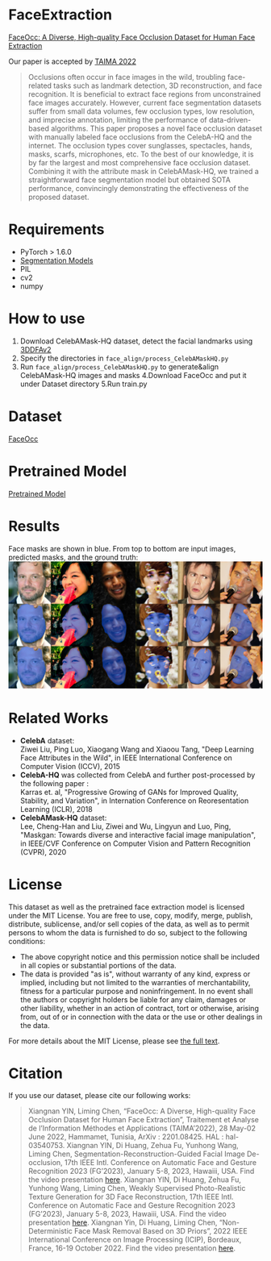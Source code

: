 # FaceExtraction

[FaceOcc: A Diverse, High-quality Face Occlusion Dataset for Human Face Extraction](https://arxiv.org/pdf/2201.08425.pdf)

Our paper is accepted by [TAIMA 2022](http://www.arts-pi.org.tn/TAIMA2020/)

> Occlusions often occur in face images in the wild, troubling face-related tasks such as landmark detection, 3D reconstruction, and face recognition. It is beneficial to extract face regions from unconstrained face images accurately. However, current face segmentation datasets suffer from small data volumes, few occlusion types, low resolution, and imprecise annotation, limiting the performance of data-driven-based algorithms. This paper proposes a novel face occlusion dataset with manually labeled face occlusions from the CelebA-HQ and the internet. The occlusion types cover sunglasses, spectacles, hands, masks, scarfs, microphones, etc. To the best of our knowledge, it is by far the largest and most comprehensive face occlusion dataset. Combining it with the attribute mask in CelebAMask-HQ, we trained a straightforward face segmentation model but obtained SOTA performance, convincingly demonstrating the effectiveness of the proposed dataset. 

# Requirements
* PyTorch > 1.6.0
* [Segmentation Models](https://github.com/qubvel/segmentation_models.pytorch)
* PIL
* cv2
* numpy 

# How to use 
1. Download CelebAMask-HQ dataset, detect the facial landmarks using [3DDFAv2](https://github.com/cleardusk/3DDFA_V2)
2. Specify the directories in `face_align/process_CelebAMaskHQ.py`
3. Run `face_align/process_CelebAMaskHQ.py` to generate&align CelebAMask-HQ images and masks
4.Download FaceOcc and put it under Dataset directory
5.Run train.py

# Dataset 
[FaceOcc](https://drive.google.com/drive/folders/1K_V0AwhLT_TfHUny9sMA5PZ9KmEQSy05?usp=sharing)

# Pretrained Model
[Pretrained Model](https://drive.google.com/file/d/11cOc1KJnkR6hNp1l0vnMmCDxGTOCtsEb/view?usp=sharing)

# Results
Face masks are shown in blue. From top to bottom are input images, predicted masks, and the ground truth: 
![From top to the bottom: input images, predicted masks, ground truth](results/show_1.png)


# Related Works
* **CelebA** dataset:<br/>
Ziwei Liu, Ping Luo, Xiaogang Wang and Xiaoou Tang, "Deep Learning Face Attributes in the Wild", in IEEE International Conference on Computer Vision (ICCV), 2015 
* **CelebA-HQ** was collected from CelebA and further post-processed by the following paper :<br/>
Karras et. al, "Progressive Growing of GANs for Improved Quality, Stability, and Variation", in Internation Conference on Reoresentation Learning (ICLR), 2018
* **CelebAMask-HQ** dataset:<br />
Lee, Cheng-Han and Liu, Ziwei and Wu, Lingyun and Luo, Ping, "Maskgan: Towards diverse and interactive facial image manipulation", in IEEE/CVF Conference on Computer Vision and Pattern Recognition (CVPR), 2020


# License

This dataset as well as the pretrained face extraction model is licensed under the MIT License. You are free to use, copy, modify, merge, publish, distribute, sublicense, and/or sell copies of the data, as well as to permit persons to whom the data is furnished to do so, subject to the following conditions:

- The above copyright notice and this permission notice shall be included in all copies or substantial portions of the data.
- The data is provided "as is", without warranty of any kind, express or implied, including but not limited to the warranties of merchantability, fitness for a particular purpose and noninfringement. In no event shall the authors or copyright holders be liable for any claim, damages or other liability, whether in an action of contract, tort or otherwise, arising from, out of or in connection with the data or the use or other dealings in the data.

For more details about the MIT License, please see [the full text](https://opensource.org/licenses/MIT).



# Citation

If you use our dataset, please cite our following works: 

>Xiangnan YIN, Liming Chen, “FaceOcc: A Diverse, High-quality Face Occlusion Dataset for Human Face Extraction”, Traitement et Analyse de l’Information Méthodes et Applications (TAIMA’2022), 28 May-02 June 2022, Hammamet, Tunisia, ArXiv : 2201.08425. HAL : hal-03540753.
>Xiangnan YIN, Di Huang, Zehua Fu, Yunhong Wang, Liming Chen, Segmentation-Reconstruction-Guided Facial Image De-occlusion, 17th IEEE Intl. Conference on Automatic Face and Gesture Recognition 2023 (FG’2023), January 5-8, 2023, Hawaiii, USA. Find the video presentation [here](https://youtu.be/meQHBwWM2i0).
>Xiangnan YIN, Di Huang, Zehua Fu, Yunhong Wang, Liming Chen, Weakly Supervised Photo-Realistic Texture Generation for 3D Face Reconstruction, 17th IEEE Intl. Conference on Automatic Face and Gesture Recognition 2023 (FG’2023), January 5-8, 2023, Hawaiii, USA. Find the video presentation [here](https://youtu.be/PPdLKDI-xyk). 
>Xiangnan Yin, Di Huang, Liming Chen, “Non-Deterministic Face Mask Removal Based on 3D Priors”, 2022 IEEE International Conference on Image Processing (ICIP), Bordeaux, France, 16-19 October 2022. Find the video presentation [here](https://youtu.be/pspJsAq8rww). 


